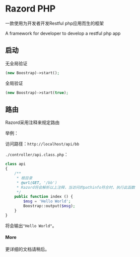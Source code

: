 # Razord PHP

一款使用为开发者开发Restful php应用而生的框架

A framework for developer to develop a restful php app


## 启动

无全局验证

```php
(new Boostrap)->start();
```

全局验证

```php
(new Boostrap)->start(true);
```

## 路由

Razord采用注释来规定路由

举例：

访问路径：`http://localhost/api/bb`

`./controller/api.class.php`：
```php
class api
{
    /**
     * 根目录
     * @url(GET, '/bb')
     * Razord将会解析以上注释，当访问的pathinfo符合时，执行此函数
     */
    public function index () {
        $msg = 'Hello World';
        Boostrap::output($msg);
    }
}
```

将会输出`"Hello World"`。

#### More

更详细的文档请稍后。